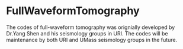 # FullWaveformTomography
The codes of full-waveform tomography was orignially developed by Dr.Yang Shen and his seismology groups in URI. The codes will be maintenance by both URI and UMass seismology groups in the future.
